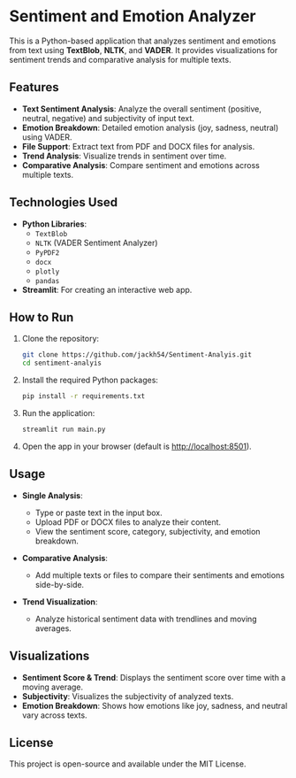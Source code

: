 # Sentiment and Emotion Analyzer

This is a Python-based application that analyzes sentiment and emotions from text using **TextBlob**, **NLTK**, and **VADER**. It provides visualizations for sentiment trends and comparative analysis for multiple texts.

## Features

- **Text Sentiment Analysis**: Analyze the overall sentiment (positive, neutral, negative) and subjectivity of input text.
- **Emotion Breakdown**: Detailed emotion analysis (joy, sadness, neutral) using VADER.
- **File Support**: Extract text from PDF and DOCX files for analysis.
- **Trend Analysis**: Visualize trends in sentiment over time.
- **Comparative Analysis**: Compare sentiment and emotions across multiple texts.

## Technologies Used

- **Python Libraries**:
  - `TextBlob`
  - `NLTK` (VADER Sentiment Analyzer)
  - `PyPDF2`
  - `docx`
  - `plotly`
  - `pandas`
- **Streamlit**: For creating an interactive web app.

## How to Run

1. Clone the repository:
   ```bash
   git clone https://github.com/jackh54/Sentiment-Analyis.git
   cd sentiment-analyis
   ```

2. Install the required Python packages:
   ```bash
   pip install -r requirements.txt
   ```

3. Run the application:
   ```bash
   streamlit run main.py
   ```

4. Open the app in your browser (default is [http://localhost:8501](http://localhost:8501)).

## Usage

- **Single Analysis**:
  - Type or paste text in the input box.
  - Upload PDF or DOCX files to analyze their content.
  - View the sentiment score, category, subjectivity, and emotion breakdown.

- **Comparative Analysis**:
  - Add multiple texts or files to compare their sentiments and emotions side-by-side.

- **Trend Visualization**:
  - Analyze historical sentiment data with trendlines and moving averages.

## Visualizations

- **Sentiment Score & Trend**: Displays the sentiment score over time with a moving average.
- **Subjectivity**: Visualizes the subjectivity of analyzed texts.
- **Emotion Breakdown**: Shows how emotions like joy, sadness, and neutral vary across texts.

## License

This project is open-source and available under the MIT License.
